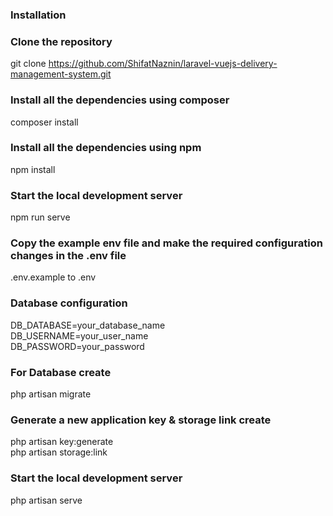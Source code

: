 ### Installation

### Clone the repository
git clone https://github.com/ShifatNaznin/laravel-vuejs-delivery-management-system.git

### Install all the dependencies using composer
composer install

### Install all the dependencies using npm
npm install

### Start the local development server
npm run serve

### Copy the example env file and make the required configuration changes in the .env file
.env.example to .env

### Database configuration
DB_DATABASE=your_database_name <br>
DB_USERNAME=your_user_name <br>
DB_PASSWORD=your_password

### For Database create
php artisan migrate

### Generate a new application key & storage link create
php artisan key:generate <br>
php artisan storage:link

### Start the local development server
php artisan serve
